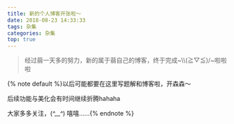 ```yaml
---
title: 新的个人博客开张啦～
date: 2018-08-23 14:33:33
tags: 杂集
categories: 杂集
top: true
---
```

<blockquote class="blockquote-center">
经过蒻一天多的努力，新的属于蒻自己的博客，终于完成~\\(≧▽≦)/~啦啦啦
</blockquote>
<!-- more -->
{% note default %}以后可能都要在这里写题解和博客啦，开森森～
  
后续功能与美化会有时间继续折腾hahaha
  
大家多多关注，(*^__^*) 嘻嘻……{% endnote %} 
